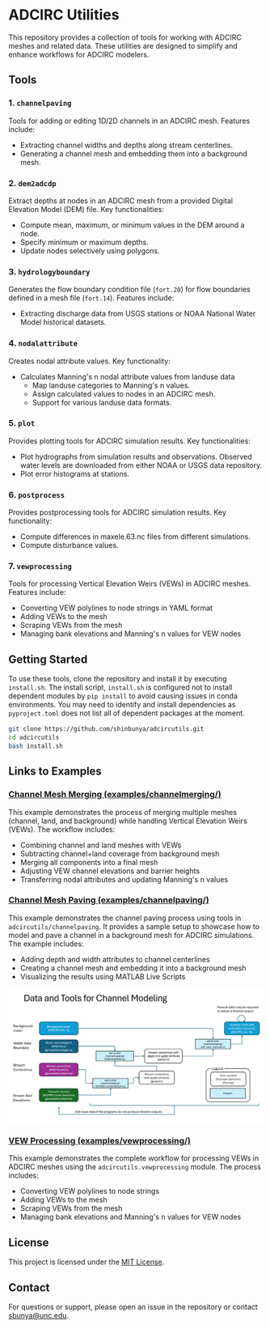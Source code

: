# ADCIRC Utilities

This repository provides a collection of tools for working with ADCIRC meshes and related data. These utilities are designed to simplify and enhance workflows for ADCIRC modelers.

## Tools

### 1. `channelpaving`
Tools for adding or editing 1D/2D channels in an ADCIRC mesh. Features include:
- Extracting channel widths and depths along stream centerlines.
- Generating a channel mesh and embedding them into a background mesh.

### 2. `dem2adcdp`
Extract depths at nodes in an ADCIRC mesh from a provided Digital Elevation Model (DEM) file. Key functionalities:
- Compute mean, maximum, or minimum values in the DEM around a node.
- Specify minimum or maximum depths.
- Update nodes selectively using polygons.

### 3. `hydrologyboundary`
Generates the flow boundary condition file (`fort.20`) for flow boundaries defined in a mesh file (`fort.14`). Features include:
- Extracting discharge data from USGS stations or NOAA National Water Model historical datasets.

### 4. `nodalattribute`
Creates nodal attribute values. Key functionality:
- Calculates Manning's n nodal attribute values from landuse data
  - Map landuse categories to Manning's n values.
  - Assign calculated values to nodes in an ADCIRC mesh.
  - Support for various landuse data formats.

### 5. `plot`
Provides plotting tools for ADCIRC simulation results. Key functionalities:
- Plot hydrographs from simulation results and observations. Observed water levels are downloaded from either NOAA or USGS data repository.
- Plot error histograms at stations.

### 6. `postprocess`
Provides postprocessing tools for ADCIRC simulation results. Key functionality:
- Compute differences in maxele.63.nc files from different simulations.
- Compute disturbance values.

### 7. `vewprocessing`
Tools for processing Vertical Elevation Weirs (VEWs) in ADCIRC meshes. Features include:
- Converting VEW polylines to node strings in YAML format
- Adding VEWs to the mesh
- Scraping VEWs from the mesh
- Managing bank elevations and Manning's n values for VEW nodes

## Getting Started

To use these tools, clone the repository and install it by executing `install.sh`. The install script, `install.sh` is configured not to install dependent modules by `pip install` to avoid causing issues in conda environments. You may need to identify and install dependencies as `pyproject.toml` does not list all of dependent packages at the moment.

```bash
git clone https://github.com/shinbunya/adcircutils.git
cd adcircutils
bash install.sh
```

## Links to Examples

### [Channel Mesh Merging (examples/channelmerging/)](examples/channelmerging/example.ipynb)

This example demonstrates the process of merging multiple meshes (channel, land, and background) while handling Vertical Elevation Weirs (VEWs). The workflow includes:
- Combining channel and land meshes with VEWs
- Subtracting channel+land coverage from background mesh
- Merging all components into a final mesh
- Adjusting VEW channel elevations and barrier heights
- Transferring nodal attributes and updating Manning's n values

### [Channel Mesh Paving (examples/channelpaving/)](examples/channelpaving/README.md)

This example demonstrates the channel paving process using tools in `adcircutils/channelpaving`. It provides a sample setup to showcase how to model and pave a channel in a background mesh for ADCIRC simulations. The example includes:
- Adding depth and width attributes to channel centerlines
- Creating a channel mesh and embedding it into a background mesh
- Visualizing the results using MATLAB Live Scripts

![Channel Paving Example - Data and Tools](examples/channelpaving/image/channelpaving_example1_data_and_tools.png)

### [VEW Processing (examples/vewprocessing/)](examples/vewprocessing/example.ipynb)

This example demonstrates the complete workflow for processing VEWs in ADCIRC meshes using the `adcircutils.vewprocessing` module. The process includes:
- Converting VEW polylines to node strings
- Adding VEWs to the mesh
- Scraping VEWs from the mesh
- Managing bank elevations and Manning's n values for VEW nodes

## License

This project is licensed under the [MIT License](LICENSE).

## Contact

For questions or support, please open an issue in the repository or contact sbunya@unc.edu.
